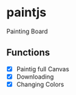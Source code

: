 # paintjs

Painting Board

## Functions

- [x] Paintig full Canvas
- [x] Downloading
- [x] Changing Colors
